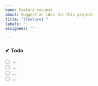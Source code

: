 ```yaml
---
name: Feature request
about: Suggest an idea for this project
title: "[feature] "
labels: ''
assignees: ''

---
```


### ✔ Todo
- [ ] ...
- [ ] ...
- [ ] ...
- [ ] ...
